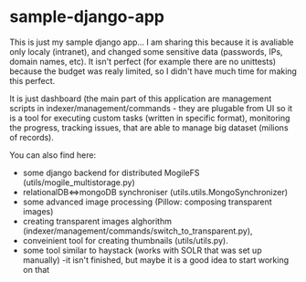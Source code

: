# sample-django-app
This is just my sample django app... I am sharing this because it is avaliable only localy (intranet), 
and changed some sensitive data (passwords, IPs, domain names, etc). 
It isn't perfect (for example there are no unittests) because the budget was realy limited, so I didn't have 
much time for making this perfect.

It is just dashboard (the main part of this application are management scripts in indexer/management/commands - 
they are plugable from UI so it is a tool for executing custom tasks (written in specific format),
monitoring the progress, tracking issues, that are able to manage big dataset (milions of records).

You can also find here:
* some django backend for distributed MogileFS (utils/mogile_multistorage.py)
* relationalDB<=>mongoDB synchroniser (utils.utils.MongoSynchronizer)
* some advanced image processing (Pillow: composing transparent images)
* creating transparent images alghorithm (indexer/management/commands/switch_to_transparent.py), 
* conveinient tool for creating thumbnails (utils/utils.py).
* some tool similar to haystack (works with SOLR that was set up manually) -it isn't finished,
but maybe it is a good idea to start working on that
